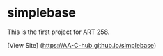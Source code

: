 # simplebase
This is the first project for ART 258.

[View Site] (https://AA-C-hub.github.io/simplebase)
